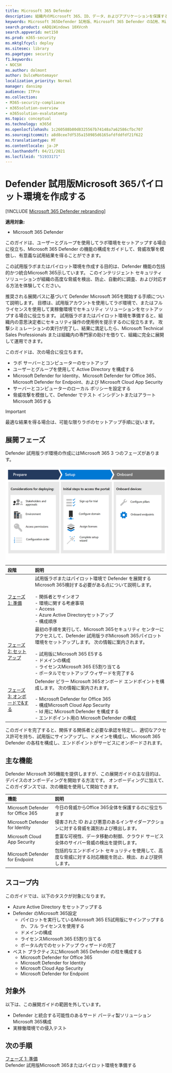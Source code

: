 ```yaml
---
title: Microsoft 365 Defender
description: 組織内のMicrosoft 365、ID、データ、およびアプリケーションを保護するように設計されたセキュリティ ソリューションを試して体験するように、Microsoft 365 Defender 試用版ラボまたはパイロット環境をセットアップします。
keywords: Microsoft 365Defender 試用版、Microsoft 365 Defender の試用、Microsoft 365 Defender、Microsoft 365 Defender 評価ラボ、Microsoft 365 Defender パイロット、サイバーセキュリティ、高度な永続的脅威、エンタープライズ セキュリティ、デバイス、デバイス、ID、ユーザー、データ、アプリケーション、インシデント、自動調査と修復、高度なハンティングの評価
search.product: eADQiWindows 10XVcnh
search.appverid: met150
ms.prod: m365-security
ms.mktglfcycl: deploy
ms.sitesec: library
ms.pagetype: security
f1.keywords:
- NOCSH
ms.author: dolmont
author: DulceMontemayor
localization_priority: Normal
manager: dansimp
audience: ITPro
ms.collection:
- M365-security-compliance
- m365solution-overview
- m365solution-evalutatemtp
ms.topic: conceptual
ms.technology: m365d
ms.openlocfilehash: 1c260588b80d8325567b74148a7a62586cfbc707
ms.sourcegitcommit: a8d8cee7df535a150985d6165afdfddfdf21f622
ms.translationtype: MT
ms.contentlocale: ja-JP
ms.lasthandoff: 04/21/2021
ms.locfileid: "51933171"
---
```

# <a name="create-a-microsoft-365-defender-trial-lab-or-pilot-environment"></a>Defender 試用版Microsoft 365パイロット環境を作成する 

[!INCLUDE [Microsoft 365 Defender rebranding](../includes/microsoft-defender.md)]


**適用対象:**
- Microsoft 365 Defender


このガイドは、ユーザーとグループを使用してラボ環境をセットアップする場合に役立ち、Microsoft 365 Defender の機能の構成をガイドして、脅威攻撃を模倣し、有意義な試用結果を得ることができます。 

この試用版ラボまたはパイロット環境を作成する目的は、Defender 機能の包括的かつ統合Microsoft 365示しています。 このインテリジェント セキュリティ ソリューションが組織の高度な脅威を検出、防止、自動的に調査、および対応する方法を体験してください。 


推奨される展開パスに基づいて Defender Microsoft 365を開始する手順について説明します。 目標は、試用版アカウントを使用してラボ環境で、またはフル ライセンスを使用して実稼働環境でセキュリティ ソリューションをセットアップする場合に役立ちます。 試用版ラボまたはパイロット環境を準備すると、組織内の意思決定者にセキュリティ操作の使用例を提示するのに役立ちます。 攻撃シミュレーションの実行が完了し、結果に満足したら、Microsoft Technical Sales Professionals または組織内の専門家の助けを借りて、組織に完全に展開して運用できます。 

このガイドは、次の場合に役立ちます。
- ラボ サーバーとコンピューターのセットアップ
- ユーザーとグループを使用して Active Directory を構成する
- Microsoft Defender for Identity、Microsoft Defender for Office 365、Microsoft Defender for Endpoint、および Microsoft Cloud App Security
- サーバーとコンピューターのローカル ポリシーを設定する
- 脅威攻撃を模倣して、Defender でテスト インシデントまたはアラートMicrosoft 365する

>[!IMPORTANT]
>最適な結果を得る場合は、可能な限りラボのセットアップ手順に従います。


## <a name="deployment-phases"></a>展開フェーズ

Defender 試用版ラボ環境の作成にはMicrosoft 365 3 つのフェーズがあります。

![展開フェーズ: 準備、セットアップ、オンボード](../../media/evaluation-guide-phases.png)

|段階 | 説明 | 
|:-------|:-----|
|[フェーズ 1: 準備](prepare-m365d-eval.md)| 試用版ラボまたはパイロット環境で Defender を展開するMicrosoft 365検討する必要がある点について説明します。 <br><br>- 関係者とサインオフ <br> - 環境に関する考慮事項 <br>- Access <br>- Azure Active Directoryセットアップ <br> - 構成順序
|[フェーズ 2: セットアップ](setup-m365deval.md)|  最初の手順を実行して、Microsoft 365セキュリティ センターにアクセスして、Defender 試用版ラボMicrosoft 365パイロット環境をセットアップします。 次の情報に案内されます。<br><br>- 試用版にMicrosoft 365 E5する <br>  - ドメインの構成<br>- ライセンスMicrosoft 365 E5割り当てる<br>- ポータルでセットアップ ウィザードを完了する|
|[フェーズ 3: オンボードで&する](config-m365d-eval.md) | Defender ピラー Microsoft 365オンボード エンドポイントを構成します。 次の情報に案内されます。<br><br>- Microsoft Defender for Office 365<br>- 構成Microsoft Cloud App Security<br>- Id 用に Microsoft Defender を構成する<br>- エンドポイント用の Microsoft Defender の構成


このガイドを完了すると、関係する関係者と必要な承認を特定し、適切なアクセス許可を持ち、試用版にサインアップし、ドメインを構成し、Microsoft 365 Defender の各柱を構成し、エンドポイントがサービスにオンボードされます。

## <a name="key-capabilities"></a>主な機能

Defender Microsoft 365機能を提供しますが、この展開ガイドの主な目的は、デバイスのオンボーディングを開始する方法です。 オンボーディングに加えて、このガイダンスでは、次の機能を使用して開始できます。


機能 | 説明 
:---|:---
Microsoft Defender for Office 365 | 今日の脅威からOffice 365全体を保護するのに役立ちます
Microsoft Defender for Identity | 侵害された ID および悪意のあるインサイダーアクションに対する脅威を識別および検出します。
Microsoft Cloud App Security | 豊富な可視性、データ移動の制御、クラウド サービス全体のサイバー脅威の検出を提供します。
Microsoft Defender for Endpoint | 包括的なエンドポイント セキュリティを使用して、高度な脅威に対する対応機能を防止、検出、および提供します。


## <a name="in-scope"></a>スコープ内

このガイドでは、以下のタスクが対象になります。
-   Azure Active Directory をセットアップする
-   Defender のMicrosoft 365設定
    -   パイロットを実行しているMicrosoft 365 E5試用版にサインアップするか、フル ライセンスを使用する
    -   ドメインの構成
    -   ライセンスMicrosoft 365 E5割り当てる
    -   ポータル内でのセットアップ ウィザードの完了
-   ベスト プラクティスにMicrosoft 365 Defender の柱を構成する
    -   Microsoft Defender for Office 365
    -   Microsoft Defender for Identity
    -   Microsoft Cloud App Security
    -   Microsoft Defender for Endpoint

## <a name="out-of-scope"></a>対象外

以下は、この展開ガイドの範囲を外しています。

-   Defender と統合する可能性のあるサード パーティ製ソリューションMicrosoft 365構成
-   実稼働環境での侵入テスト

## <a name="next-step"></a>次の手順
[フェーズ 1: 準備](prepare-m365d-eval.md) 
<br> Defender 試用版Microsoft 365またはパイロット環境を準備する
